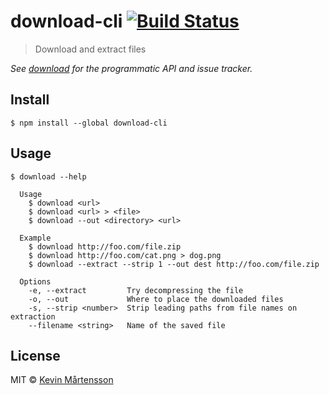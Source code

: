 # download-cli [![Build Status](https://travis-ci.org/kevva/download-cli.svg?branch=master)](https://travis-ci.org/kevva/download-cli)

> Download and extract files

*See [download](https://github.com/kevva/download) for the programmatic API and issue tracker.*


## Install

```
$ npm install --global download-cli
```


## Usage

```
$ download --help

  Usage
    $ download <url>
    $ download <url> > <file>
    $ download --out <directory> <url>

  Example
    $ download http://foo.com/file.zip
    $ download http://foo.com/cat.png > dog.png
    $ download --extract --strip 1 --out dest http://foo.com/file.zip

  Options
    -e, --extract         Try decompressing the file
    -o, --out             Where to place the downloaded files
    -s, --strip <number>  Strip leading paths from file names on extraction
    --filename <string>   Name of the saved file
```


## License

MIT © [Kevin Mårtensson](https://github.com/kevva)
